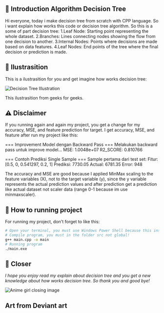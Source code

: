 ## 🤖 Introduction Algorithm Decision Tree
Hi everyone, today i make decision tree from scratch with CPP language. So i want explain how works this code or decision tree algorithm. So this is a some of part decision tree:
1.Leaf Node: Starting point representing the whole dataset.
2.Branches: Lines connecting nodes showing the flow from one decision to another.
3.Internal Nodes: Points where decisions are made based on data features.
4.Leaf Nodes: End points of the tree where the final decision or prediction is made.

## 📌 Ilustrasition
This is a ilustrasition for you and get imagine how works decision tree:

![Decision Tree Illustration](https://media.geeksforgeeks.org/wp-content/uploads/20250626155729954380/Decision-tree-1.webp)

This ilustrasition from geeks for geeks.

## ⚠️ Disclaimer 
If you running again and again my project, you get a change for my accuracy, MSE, and feature prediction for target. I get accuracy, MSE, and feature after run my project like this:

=== Improvement Model dengan Backward Pass ===
Melakukan backward pass untuk improve model...
MSE: 1.0048e+07
R2_SCORE: 0.810766

=== Contoh Prediksi Single Sample ===
Sample pertama dari test set:
Fitur: [0.5, 0, 0.541297, 0.2, 1]
Prediksi: 7730.05
Actual: 6781.35
Error: 948

The accuracy and MSE are good because I applied MinMax scaling to the feature variables (X), not to the target variable (y), since the y variable represents the actual prediction values and after prediction get a prediction like actual dataset not scaler data (range 0-1 because im use minmaxscaler).

## 🚀 How to running project
For running my project, don't forget to like this:
```bash
# Open your terminal, you must use Windows Power Shell because this instruction running project, i use windows power shell for running my project.
# Compile program, you must in the folder src not global!
g++ main.cpp -o main
# Running program
./main.exe
```
## 👋 Closer
*I hope you enjoy read my explain about decision tree and you get a new knowledge about how works decision tree. So thank you and good bye!*

![Anime girl closing image](https://images-wixmp-ed30a86b8c4ca887773594c2.wixmp.com/f/13070a77-c3e7-4960-9621-d99d604bf731/dh2iolx-04947b22-e8b2-46b7-b167-d001c15fb7aa.jpg/v1/fill/w_1280,h_906,q_75,strp/sayonara_by_23wazzz_dh2iolx-fullview.jpg?token=eyJ0eXAiOiJKV1QiLCJhbGciOiJIUzI1NiJ9.eyJzdWIiOiJ1cm46YXBwOjdlMGQxODg5ODIyNjQzNzNhNWYwZDQxNWVhMGQyNmUwIiwiaXNzIjoidXJuOmFwcDo3ZTBkMTg4OTgyMjY0MzczYTVmMGQ0MTVlYTBkMjZlMCIsIm9iaiI6W1t7ImhlaWdodCI6Ijw9OTA2IiwicGF0aCI6IlwvZlwvMTMwNzBhNzctYzNlNy00OTYwLTk2MjEtZDk5ZDYwNGJmNzMxXC9kaDJpb2x4LTA0OTQ3YjIyLWU4YjItNDZiNy1iMTY3LWQwMDFjMTVmYjdhYS5qcGciLCJ3aWR0aCI6Ijw9MTI4MCJ9XV0sImF1ZCI6WyJ1cm46c2VydmljZTppbWFnZS5vcGVyYXRpb25zIl19.FnmtS8MXW7KJN_Ho1KP-7hJIg9qyaDulrNfZQATf3e0)

Art from Deviant art
---
